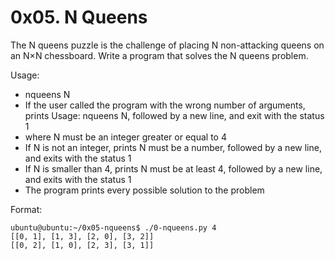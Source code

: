 # 0x05. N Queens

The N queens puzzle is the challenge of placing N non-attacking queens on an N×N chessboard. Write a program that solves the N queens problem.

Usage:
- nqueens N
- If the user called the program with the wrong number of arguments, prints Usage: nqueens N, followed by a new line, and exit with the status 1
- where N must be an integer greater or equal to 4
- If N is not an integer, prints N must be a number, followed by a new line, and exits with the status 1
- If N is smaller than 4, prints N must be at least 4, followed by a new line, and exits with the status 1
- The program prints every possible solution to the problem

Format: 
```	
ubuntu@ubuntu:~/0x05-nqueens$ ./0-nqueens.py 4	
[[0, 1], [1, 3], [2, 0], [3, 2]]
[[0, 2], [1, 0], [2, 3], [3, 1]]
```
